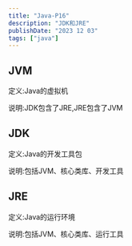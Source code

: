 ```yaml
---
title: "Java-P16"
description: "JDK和JRE"
publishDate: "2023 12 03"
tags: ["java"]
---
```


## JVM
定义:Java的虚拟机

说明:JDK包含了JRE,JRE包含了JVM

## JDK
定义:Java的开发工具包

说明:包括JVM、核心类库、开发工具

## JRE
定义:Java的运行环境

说明:包括JVM、核心类库、运行工具

